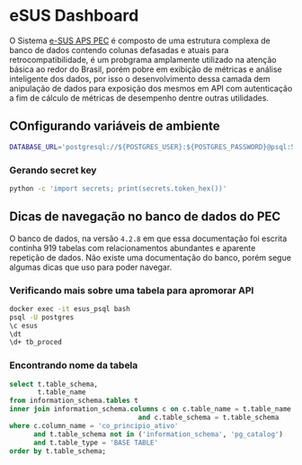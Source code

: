 # eSUS Dashboard

O Sistema [e-SUS APS PEC](https://sisaps.saude.gov.br/esus/) é composto de uma estrutura complexa de banco de dados contendo colunas defasadas e atuais para retrocompatibilidade, é um probgrama amplamente utilizado na atenção básica ao redor do Brasil, porém pobre em exibição de métricas e análise inteligente dos dados, por isso o desenvolvimento dessa camada dem anipulação de dados para exposição dos mesmos em API com autenticação a fim de cálculo de métricas de desempenho dentre outras utilidades.

## COnfigurando variáveis de ambiente

```bash
DATABASE_URL='postgresql://${POSTGRES_USER}:${POSTGRES_PASSWORD}@psql:5432/${POSTGRES_DB}?sslmode=disable'
```

### Gerando secret key

```sh
python -c 'import secrets; print(secrets.token_hex())'
```

## Dicas de navegação no banco de dados do PEC

O banco de dados, na versão `4.2.8` em que essa documentação foi escrita continha 919 tabelas com relacionamentos abundantes e aparente repetição de dados. Não existe uma documentação do banco, porém segue algumas dicas que uso para poder navegar.

### Verificando mais sobre uma tabela para apromorar API

```sh
docker exec -it esus_psql bash
psql -U postgres
\c esus
\dt
\d+ tb_proced
```

### Encontrando nome da tabela

```sql
select t.table_schema,
       t.table_name
from information_schema.tables t
inner join information_schema.columns c on c.table_name = t.table_name
                                and c.table_schema = t.table_schema
where c.column_name = 'co_principio_ativo'
      and t.table_schema not in ('information_schema', 'pg_catalog')
      and t.table_type = 'BASE TABLE'
order by t.table_schema;
```

